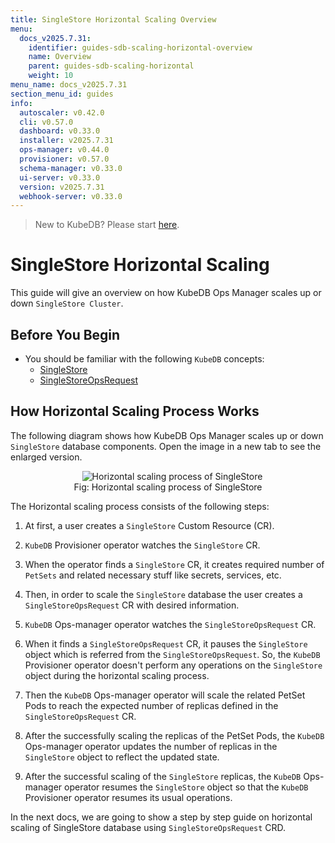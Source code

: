 ```yaml
---
title: SingleStore Horizontal Scaling Overview
menu:
  docs_v2025.7.31:
    identifier: guides-sdb-scaling-horizontal-overview
    name: Overview
    parent: guides-sdb-scaling-horizontal
    weight: 10
menu_name: docs_v2025.7.31
section_menu_id: guides
info:
  autoscaler: v0.42.0
  cli: v0.57.0
  dashboard: v0.33.0
  installer: v2025.7.31
  ops-manager: v0.44.0
  provisioner: v0.57.0
  schema-manager: v0.33.0
  ui-server: v0.33.0
  version: v2025.7.31
  webhook-server: v0.33.0
---
```


> New to KubeDB? Please start [here](/docs/v2025.7.31/README).

# SingleStore Horizontal Scaling

This guide will give an overview on how KubeDB Ops Manager scales up or down `SingleStore Cluster`.

## Before You Begin

- You should be familiar with the following `KubeDB` concepts:
  - [SingleStore](/docs/v2025.7.31/guides/singlestore/concepts/singlestore)
  - [SingleStoreOpsRequest](/docs/v2025.7.31/guides/singlestore/concepts/opsrequest)

## How Horizontal Scaling Process Works

The following diagram shows how KubeDB Ops Manager scales up or down `SingleStore` database components. Open the image in a new tab to see the enlarged version.

<figure align="center">
  <img alt="Horizontal scaling process of SingleStore" src="/docs/v2025.7.31/guides/singlestore/scaling/horizontal-scaling/overview/images/horizontal-scaling.svg">
<figcaption align="center">Fig: Horizontal scaling process of SingleStore</figcaption>
</figure>

The Horizontal scaling process consists of the following steps:

1. At first, a user creates a `SingleStore` Custom Resource (CR).

2. `KubeDB` Provisioner operator watches the `SingleStore` CR.

3. When the operator finds a `SingleStore` CR, it creates required number of `PetSets` and related necessary stuff like secrets, services, etc.

4. Then, in order to scale the `SingleStore` database the user creates a `SingleStoreOpsRequest` CR with desired information.

5. `KubeDB` Ops-manager operator watches the `SingleStoreOpsRequest` CR.

6. When it finds a `SingleStoreOpsRequest` CR, it pauses the `SingleStore` object which is referred from the `SingleStoreOpsRequest`. So, the `KubeDB` Provisioner operator doesn't perform any operations on the `SingleStore` object during the horizontal scaling process.  

7. Then the `KubeDB` Ops-manager operator will scale the related PetSet Pods to reach the expected number of replicas defined in the `SingleStoreOpsRequest` CR.

8. After the successfully scaling the replicas of the PetSet Pods, the `KubeDB` Ops-manager operator updates the number of replicas in the `SingleStore` object to reflect the updated state.

9. After the successful scaling of the `SingleStore` replicas, the `KubeDB` Ops-manager operator resumes the `SingleStore` object so that the `KubeDB` Provisioner operator resumes its usual operations.

In the next docs, we are going to show a step by step guide on horizontal scaling of SingleStore database using `SingleStoreOpsRequest` CRD.
